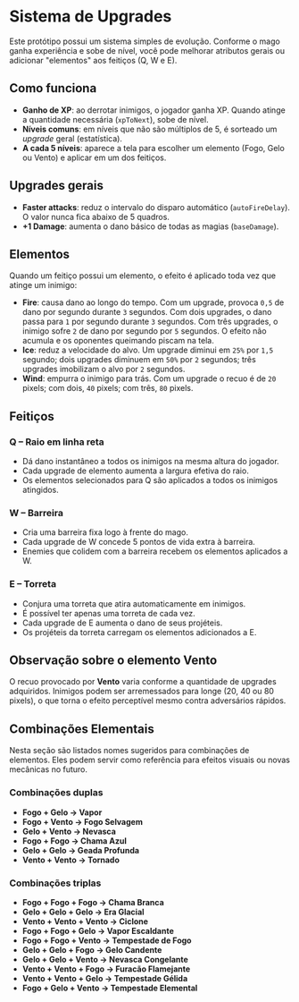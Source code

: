 # Sistema de Upgrades

Este protótipo possui um sistema simples de evolução. Conforme o mago ganha
experiência e sobe de nível, você pode melhorar atributos gerais ou adicionar
"elementos" aos feitiços (Q, W e E).

## Como funciona

- **Ganho de XP**: ao derrotar inimigos, o jogador ganha XP. Quando atinge a
  quantidade necessária (`xpToNext`), sobe de nível.
- **Níveis comuns**: em níveis que não são múltiplos de 5, é sorteado um
  *upgrade* geral (estatística).
- **A cada 5 níveis**: aparece a tela para escolher um elemento (Fogo, Gelo ou
  Vento) e aplicar em um dos feitiços.

## Upgrades gerais

- **Faster attacks**: reduz o intervalo do disparo automático
  (`autoFireDelay`). O valor nunca fica abaixo de 5 quadros.
- **+1 Damage**: aumenta o dano básico de todas as magias (`baseDamage`).

## Elementos

Quando um feitiço possui um elemento, o efeito é aplicado toda vez que atinge um
inimigo:

- **Fire**: causa dano ao longo do tempo. Com um upgrade, provoca `0,5` de dano
  por segundo durante `3` segundos. Com dois upgrades, o dano passa para `1` por
  segundo durante `3` segundos. Com três upgrades, o inimigo sofre `2` de dano
  por segundo por `5` segundos. O efeito não acumula e os oponentes queimando
  piscam na tela.
- **Ice**: reduz a velocidade do alvo. Um upgrade diminui em `25%` por `1,5`
  segundo; dois upgrades diminuem em `50%` por `2` segundos; três upgrades
  imobilizam o alvo por `2` segundos.
- **Wind**: empurra o inimigo para trás. Com um upgrade o recuo é de `20` pixels;
  com dois, `40` pixels; com três, `80` pixels.

## Feitiços

### Q – Raio em linha reta

- Dá dano instantâneo a todos os inimigos na mesma altura do jogador.
- Cada upgrade de elemento aumenta a largura efetiva do raio.
- Os elementos selecionados para Q são aplicados a todos os inimigos
  atingidos.

### W – Barreira

- Cria uma barreira fixa logo à frente do mago.
- Cada upgrade de W concede 5 pontos de vida extra à barreira.
- Enemies que colidem com a barreira recebem os elementos aplicados a W.

### E – Torreta

- Conjura uma torreta que atira automaticamente em inimigos.
- É possível ter apenas uma torreta de cada vez.
- Cada upgrade de E aumenta o dano de seus projéteis.
- Os projéteis da torreta carregam os elementos adicionados a E.

## Observação sobre o elemento Vento

O recuo provocado por **Vento** varia conforme a quantidade de upgrades
adquiridos. Inimigos podem ser arremessados para longe (20, 40 ou 80 pixels),
o que torna o efeito perceptível mesmo contra adversários rápidos.

## Combinações Elementais

Nesta seção são listados nomes sugeridos para combinações de elementos. Eles podem servir como referência para efeitos visuais ou novas mecânicas no futuro.

### Combinações duplas

- **Fogo + Gelo → Vapor**
- **Fogo + Vento → Fogo Selvagem**
- **Gelo + Vento → Nevasca**
- **Fogo + Fogo → Chama Azul**
- **Gelo + Gelo → Geada Profunda**
- **Vento + Vento → Tornado**

### Combinações triplas

- **Fogo + Fogo + Fogo → Chama Branca**
- **Gelo + Gelo + Gelo → Era Glacial**
- **Vento + Vento + Vento → Ciclone**
- **Fogo + Fogo + Gelo → Vapor Escaldante**
- **Fogo + Fogo + Vento → Tempestade de Fogo**
- **Gelo + Gelo + Fogo → Gelo Candente**
- **Gelo + Gelo + Vento → Nevasca Congelante**
- **Vento + Vento + Fogo → Furacão Flamejante**
- **Vento + Vento + Gelo → Tempestade Gélida**
- **Fogo + Gelo + Vento → Tempestade Elemental**

